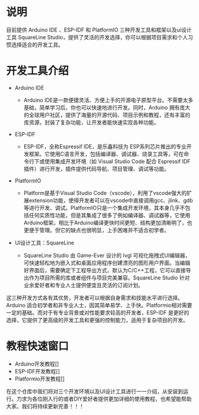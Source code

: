 # 说明
目前提供 Arduino IDE 、ESP-IDF 和 PlatformIO 三种开发工具和框架以及ui设计工具 SquareLine Studio，提供了灵活的开发选择，你可以根据项目需求和个人习惯选择适合的开发工具。

# 开发工具介绍
	
* Arduino IDE

  * Arduino IDE是一款便捷灵活、方便上手的开源电子原型平台。不需要太多基础，简单学习后，你也可以快速地进行开发。同时，Arduino 拥有庞大的全球用户社区，提供了海量的开源代码、项目示例和教程，还有丰富的库资源，封装了复杂功能，让开发者能快速实现各种功能。

* ESP-IDF

  * ESP-IDF，全称Espressif IDE，是乐鑫科技为 ESP系列芯片推出的专业开发框架。它使用C语言开发，包括编译器、调试器、烧录工具等，可在命令行下或使用集成开发环境（如 Visual Studio Code 配合 Espressif IDF 插件）进行开发，插件提供代码导航、项目管理、调试等功能。

* PlatformIO

  * Platform是基于Visual Studio Code（vscode），利用了vscode强大的扩展extension功能，使得开发者可以在vscode中直接调用gcc、jlink、gdb等进行开发、调试。PlatformIO只是一个集成开发环境，其本身几乎不包括任何实质性功能，但是其集成了很多了例如编译器、调试器等，它使用Arduino框架。相比于Arduino编译更快时间更短、结构更加清晰明了，也更便于管理。但它的缺点也很明显，上手困难并不适合初学者。

* UI设计工具：SquareLine
  * SquareLine Studio 由 Game-Ever 设计的 lvgl 可视化拖拽式UI编辑器，可快速轻松地为嵌入式和桌面应用程序创建漂亮的图形用户界面。当编辑好界面后，需要确定下工程导出方式，默认为C/C++工程，它可以直接导出作为项目所需的库或者组件与项目完美兼容。SquareLine Studio 针对业余爱好者和专业人士提供便宜且灵活的订阅计划。

这三种开发方式各有其优势，开发者可以根据自身需求和技能水平进行选择。Arduino 适合初学者和非专业人士，因其简单易学、上手快。Platformio相对需要一定的基础。而对于有专业背景或对性能要求较高的开发者，ESP-IDF 是更好的选择，它提供了更高级的开发工具和更强的控制能力，适用于复杂项目的开发。

# 教程快速窗口
* Arduino开发教程[]
* ESP-IDF开发教程[]
* Platformio开发教程[]

在这个仓库中我们将对三个开发环境以及UI设计工具进行一一介绍，从安装到运行。力求为各位刚入行的或者DIY爱好者提供更加详细的使用教程，也希望能帮助大家。我们将持续更新完善！！！

